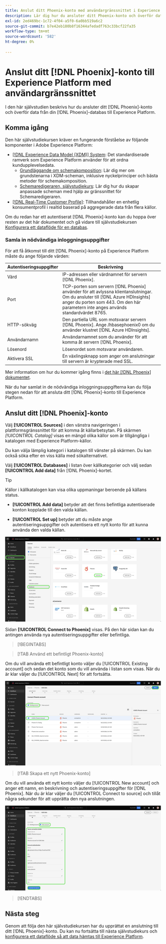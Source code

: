 ```yaml
---
title: Anslut ditt Phoenix-konto med användargränssnittet i Experience Platform
description: Lär dig hur du ansluter ditt Phoenix-konto och överför data från din Phoenix-databas till Experience Platform via användargränssnittet.
exl-id: 2ed469bc-1c72-4f04-a5f0-6a0bb519a6c2
source-git-commit: b7e42eb180b8f16344afedadf763c33bcf22fa35
workflow-type: tm+mt
source-wordcount: '582'
ht-degree: 0%

---
```


# Anslut ditt [!DNL Phoenix]-konto till Experience Platform med användargränssnittet

I den här självstudien beskrivs hur du ansluter ditt [!DNL Phoenix]-konto och överför data från din [!DNL Phoenix]-databas till Experience Platform.

## Komma igång

Den här självstudiekursen kräver en fungerande förståelse av följande komponenter i Adobe Experience Platform:

* [[!DNL Experience Data Model (XDM)] System](../../../../../xdm/home.md): Det standardiserade ramverk som Experience Platform använder för att ordna kundupplevelsedata.
   * [Grundläggande om schemakomposition](../../../../../xdm/schema/composition.md): Lär dig mer om grundstenarna i XDM-scheman, inklusive nyckelprinciper och bästa metoder för schemakomposition.
   * [Schemaredigeraren, självstudiekurs](../../../../../xdm/tutorials/create-schema-ui.md): Lär dig hur du skapar anpassade scheman med hjälp av gränssnittet för Schemaredigeraren.
* [[!DNL Real-Time Customer Profile]](../../../../../profile/home.md): Tillhandahåller en enhetlig konsumentprofil i realtid baserad på aggregerade data från flera källor.

Om du redan har ett autentiserat [!DNL Phoenix]-konto kan du hoppa över resten av det här dokumentet och gå vidare till självstudiekursen [Konfigurera ett dataflöde för en databas](../../dataflow/databases.md).

### Samla in nödvändiga inloggningsuppgifter

För att få åtkomst till ditt [!DNL Phoenix]-konto på Experience Platform måste du ange följande värden:

| Autentiseringsuppgifter | Beskrivning |
| --- | --- |
| Värd | IP-adressen eller värdnamnet för servern [!DNL Phoenix]. |
| Port | TCP-porten som servern [!DNL Phoenix] använder för att avlyssna klientanslutningar. Om du ansluter till [!DNL Azure HDInsights] anger du porten som 443. Om den här parametern inte anges används standardvärdet 8765. |
| HTTP-sökväg | Den partiella URL som motsvarar servern [!DNL Phoenix]. Ange /hbasephoenix0 om du använder klustret [!DNL Azure HDInsights]. |
| Användarnamn | Användarnamnet som du använder för att komma åt servern [!DNL Phoenix]. |
| Lösenord | Lösenordet som motsvarar användaren. |
| Aktivera SSL | En växlingsknapp som anger om anslutningar till servern är krypterade med SSL. |

Mer information om hur du kommer igång finns i [det här [!DNL Phoenix] dokumentet](https://python-phoenixdb.readthedocs.io/en/latest/api.html).

När du har samlat in de nödvändiga inloggningsuppgifterna kan du följa stegen nedan för att ansluta ditt [!DNL Phoenix]-konto till Experience Platform.

## Anslut ditt [!DNL Phoenix]-konto

Välj **[!UICONTROL Sources]** i den vänstra navigeringen i plattformsgränssnittet för att komma åt källarbetsytan. På skärmen *[!UICONTROL Catalog]* visas en mängd olika källor som är tillgängliga i katalogen med Experience Platform-källor.

Du kan välja lämplig kategori i katalogen till vänster på skärmen. Du kan också söka efter en viss källa med sökalternativet.

Välj **[!UICONTROL Databases]** i listan över källkategorier och välj sedan **[!UICONTROL Add data]** från [!DNL Phoenix]-kortet.

>[!TIP]
>
>Källor i källkatalogen kan visa olika uppmaningar beroende på källans status.
> 
>* **[!UICONTROL Add data]** betyder att det finns befintliga autentiserade konton kopplade till den valda källan.
>
>* **[!UICONTROL Set up]** betyder att du måste ange autentiseringsuppgifter och autentisera ett nytt konto för att kunna använda den valda källan.

![Källkatalogen i användargränssnittet i Experience Platform med källkortet Phoenix markerat.](../../../../images/tutorials/create/phoenix/catalog.png)

Sidan **[!UICONTROL Connect to Phoenix]** visas. På den här sidan kan du antingen använda nya autentiseringsuppgifter eller befintliga.

>[!BEGINTABS]

>[!TAB Använd ett befintligt Phoenix-konto]

Om du vill använda ett befintligt konto väljer du [!UICONTROL Existing account] och sedan det konto som du vill använda i listan som visas. När du är klar väljer du [!UICONTROL Next] för att fortsätta.

![En lista över autentiserade Phoenix-databaskonton som redan finns i din organisation.](../../../../images/tutorials/create/phoenix/existing.png)

>[!TAB Skapa ett nytt Phoenix-konto]

Om du vill använda ett nytt konto väljer du [!UICONTROL New account] och anger ett namn, en beskrivning och autentiseringsuppgifter för [!DNL Phoenix]. När du är klar väljer du [!UICONTROL Connect to source] och tillåt några sekunder för att upprätta den nya anslutningen.

![Det nya kontogränssnittet där du kan ange autentiseringsuppgifter och skapa ett Phoenix-konto.](../../../../images/tutorials/create/phoenix/new.png)

>[!ENDTABS]

## Nästa steg

Genom att följa den här självstudiekursen har du upprättat en anslutning till ditt [!DNL Phoenix]-konto. Du kan nu fortsätta till nästa självstudiekurs och [konfigurera ett dataflöde så att data hämtas till Experience Platform](../../dataflow/databases.md).
